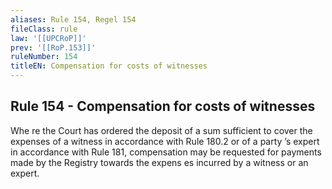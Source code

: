 ```yaml
---
aliases: Rule 154, Regel 154
fileClass: rule
law: '[[UPCRoP]]'
prev: '[[RoP.153]]'
ruleNumber: 154
titleEN: Compensation for costs of witnesses
---
```


## Rule 154 - Compensation for costs of witnesses

Whe re the Court has ordered the deposit of a sum sufficient to cover the expenses of a witness in accordance with Rule 180.2 or of a party ’s expert in accordance with Rule 181, compensation may be requested for payments made by the Registry towards the expens es incurred by a witness  or an expert.